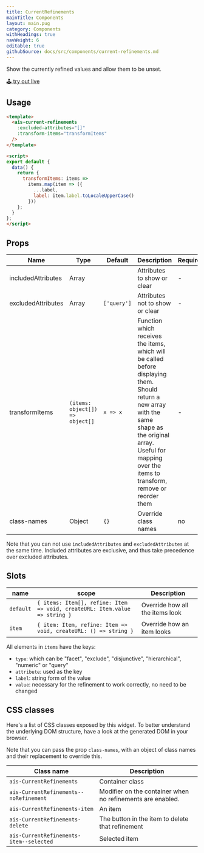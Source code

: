 ```yaml
---
title: CurrentRefinements
mainTitle: Components
layout: main.pug
category: Components
withHeadings: true
navWeight: 6
editable: true
githubSource: docs/src/components/current-refinements.md
---
```


Show the currently refined values and allow them to be unset.

<a class="btn btn-static-theme" href="stories/?selectedKind=CurrentRefinements">🕹 try out live</a>

## Usage

```html
<template>
  <ais-current-refinements
    :excluded-attributes="[]"
    :transform-items="transformItems"
  />
</template>

<script>
export default {
  data() {
    return {
      transformItems: items =>
        items.map(item => ({
          ...label,
          label: item.label.toLocaleUpperCase()
        }))
    };
  }
};
</script>
```

## Props

Name | Type | Default | Description | Required
---|---|---|---|---
includedAttributes | Array | | Attributes to show or clear | -
excludedAttributes | Array | `['query']` | Attributes not to show or clear | -
transformItems | `(items: object[]) => object[]` | `x => x` | Function which receives the items, which will be called before displaying them. Should return a new array with the same shape as the original array. Useful for mapping over the items to transform, remove or reorder them | -
class-names | Object | `{}` | Override class names | no

Note that you can not use `includedAttributes` and `excludedAttributes` at the same time. Included attributes are exclusive, and thus take precedence over excluded attributes.

## Slots

name | scope | Description
---|---|---
`default` | `{ items: Item[], refine: Item => void, createURL: Item.value => string }` | Override how all the items look
`item` | `{ item: Item, refine: Item => void, createURL: () => string }` | Override how an item looks

All elements in `items` have the keys:

* `type`: which can be "facet", "exclude", "disjunctive", "hierarchical", "numeric" or "query"
* `attribute`: used as the key
* `label`: string form of the value
* `value`: necessary for the refinement to work correctly, no need to be changed

## CSS classes

Here's a list of CSS classes exposed by this widget. To better understand the underlying
DOM structure, have a look at the generated DOM in your browser.

Note that you can pass the prop `class-names`, with an object of class names and their replacement to override this.

Class name | Description
---|---
`ais-CurrentRefinements` | Container class
`ais-CurrentRefinements--noRefinement` | Modifier on the container when no refinements are enabled.
`ais-CurrentRefinements-item` | An item
`ais-CurrentRefinements-delete` | The button in the item to delete that refinement
`ais-CurrentRefinements-item--selected` | Selected item
